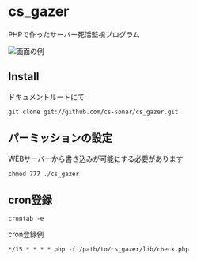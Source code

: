 cs_gazer
=========

PHPで作ったサーバー死活監視プログラム

![画面の例](https://raw.github.com/cs-sonar/cs_gazer/master/screenshot.png)

Install
--------
ドキュメントルートにて

    git clone git://github.com/cs-sonar/cs_gazer.git

パーミッションの設定
--------
WEBサーバーから書き込みが可能にする必要があります

    chmod 777 ./cs_gazer

cron登録
--------

    crontab -e

cron登録例

    */15 * * * * php -f /path/to/cs_gazer/lib/check.php
